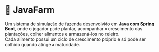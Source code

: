 # 🌾 JavaFarm

Um sistema de simulação de fazenda desenvolvido em **Java com Spring Boot**, onde o jogador pode plantar, acompanhar o crescimento das plantações, colher alimentos e armazená-los no celeiro.  
Cada alimento possui um ciclo de crescimento próprio e só pode ser colhido quando atinge a maturidade.

